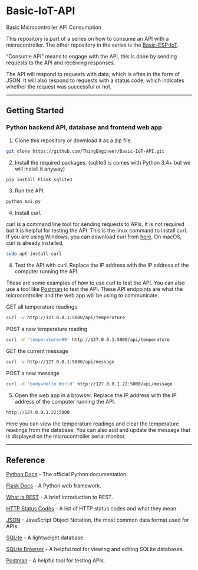 # Basic-IoT-API
Basic Microcontroller API Consumption

This repository is part of a series on how to consume an API with a microcontroller. The other repository in the series is the [Basic-ESP-IoT](https://github.com/ThingEngineer/Basic-ESP-IoT).

“Consume API” means to engage with the API, this is done by sending requests to the API and receiving responses. 

The API will respond to requests with data, which is often in the form of JSON. It will also respond to requests with a status code, which indicates whether the request was successful or not.

---
## Getting Started
### Python backend API, database and frontend web app
1) Clone this repository or download it as a zip file.
```sh
git clone https://github.com/ThingEngineer/Basic-IoT-API.git
```
2) Install the required packages. (sqlite3 is comes with Python 3.4+ but we will install it anyway) 
```sh
pip install Flask sqlite3
```
3) Run the API.
```sh
python api.py
```
4) Install curl. 

curl is a command line tool for sending requests to APIs. It is not required but it is helpful for testing the API. This is the linux command to install curl. If you are using Windows, you can download curl from [here](https://curl.haxx.se/windows/). On macOS, curl is already installed.
```sh
sudo apt install curl
```
4) Test the API with curl. Replace the IP address with the IP address of the computer running the API.

These are some examples of how to use curl to test the API. You can also use a tool like [Postman](https://www.postman.com) to test the API. These API endpoints are what the microcontroller and the web app will be using to communicate.

GET all temperature readings
```sh
curl -v http://127.0.0.1:5000/api/temperature
```
POST a new temperature reading
```sh
curl -d 'temperature=99' http://127.0.0.1:5000/api/temperature
```
GET the current message
```sh
curl -v http://127.0.0.1:5000/api/message
```
POST a new message
```sh
curl -d 'body=Hello World' http://127.0.0.1.22:5000/api/message
```
5) Open the web app in a browser. Replace the IP address with the IP address of the computer running the API.
```sh
http://127.0.0.1.22:5000
```
Here you can view the temperature readings and clear the temperature readings from the database. You can also add and update the message that is displayed on the microcontroller serial monitor.

---
## Reference
[Python Docs](https://docs.python.org/3/) - The official Python documentation.

[Flask Docs](https://flask.palletsprojects.com/en/1.1.x/) - A Python web framework.

[What is REST](https://restfulapi.net) - A brief introduction to REST.

[HTTP Status Codes](https://httpstatuses.com) - A list of HTTP status codes and what they mean.

[JSON](https://www.json.org/json-en.html) - JavaScript Object Notation, the most common data format used for APIs.

[SQLite](https://www.sqlite.org/index.html) - A lightweight database.

[SQLite Browser](https://sqlitebrowser.org) - A helpful tool for viewing and editing SQLite databases.

[Postman](https://www.postman.com) - A helpful tool for testing APIs.